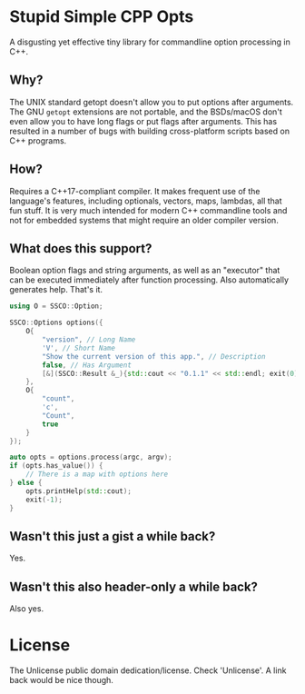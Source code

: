 # Stupid Simple CPP Opts
A disgusting yet effective tiny library for commandline option processing in C++.

## Why?
The UNIX standard getopt doesn't allow you to put options after arguments. The GNU `getopt` extensions are not portable, and the BSDs/macOS don't even allow you to have long flags or put flags after arguments. This has resulted in a number of bugs with building cross-platform scripts based on C++ programs.

## How?
Requires a C++17-compliant compiler. It makes frequent use of the language's features, including optionals, vectors, maps, lambdas, all that fun stuff. It is very much intended for modern C++ commandline tools and not for embedded systems that might require an older compiler version.

## What does this support?
Boolean option flags and string arguments, as well as an "executor" that can be executed immediately after function processing. Also automatically generates help. That's it.

```c++
using O = SSCO::Option;

SSCO::Options options({
    O{
        "version", // Long Name
        'V', // Short Name
        "Show the current version of this app.", // Description
        false, // Has Argument
        [&](SSCO::Result &_){std::cout << "0.1.1" << std::endl; exit(0);} // Lambda executor
    },
    O{
        "count",
        'c',
        "Count",
        true
    }
});

auto opts = options.process(argc, argv);
if (opts.has_value()) {
    // There is a map with options here
} else {
    opts.printHelp(std::cout);
    exit(-1);
}
```

## Wasn't this just a gist a while back?
Yes.

## Wasn't this also header-only a while back?
Also yes.

# License
The Unlicense public domain dedication/license. Check 'Unlicense'. A link back would be nice though.
